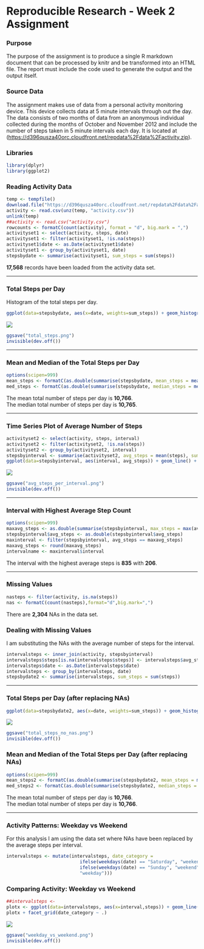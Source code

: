 # Reproducible Research - Week 2 Assignment

### Purpose
The purpose of the assignment is to produce a single R markdown document that can be processed by knitr and be transformed into an HTML file. The report must include the code used to generate the output and the output itself.  

### Source Data
The assignment makes use of data from a personal activity monitoring device. This device collects data at 5 minute intervals through out the day. The data consists of two months of data from an anonymous individual collected during the months of October and November 2012 and include the number of steps taken in 5 minute intervals each day. It is located at (https://d396qusza40orc.cloudfront.net/repdata%2Fdata%2Factivity.zip).  

### Libraries

```r
library(dplyr) 
library(ggplot2)
```


### Reading Activity Data  

```r
temp <- tempfile()
download.file("https://d396qusza40orc.cloudfront.net/repdata%2Fdata%2Factivity.zip",temp)
activity <- read.csv(unz(temp, "activity.csv"))
unlink(temp)
##activity <- read.csv("activity.csv")
rowcounts <- formatC(count(activity), format = "d", big.mark = ",")
activityset1 <- select(activity, steps, date)
activityset1 <- filter(activityset1, !is.na(steps))
activityset1$date <- as.Date(activityset1$date)
activityset1 <- group_by(activityset1, date)
stepsbydate <- summarise(activityset1, sum_steps = sum(steps))
```
**17,568** records have been loaded from the activity data set. 

***

### Total Steps per Day  
Histogram of the total steps per day.  

```r
ggplot(data=stepsbydate, aes(x=date, weights=sum_steps)) + geom_histogram(binwidth=1) + labs(x="Date", y="Total Steps")
```

<img src="PA1_template_files/figure-html/plot1-1.png" style="display: block; margin: auto;" />

```r
ggsave("total_steps.png")
invisible(dev.off())
```

***

### Mean and Median of the Total Steps per Day  

```r
options(scipen=999)
mean_steps <- formatC(as.double(summarise(stepsbydate, mean_steps = mean(sum_steps))),format="d",big.mark=",")
med_steps <- formatC(as.double(summarise(stepsbydate, median_steps = median(sum_steps))),format="d",big.mark=",")
```

The mean total number of steps per day is **10,766**.  
The median total number of steps per day is **10,765**.  

***

### Time Series Plot of Average Number of Steps  
  

```r
activityset2 <- select(activity, steps, interval)
activityset2 <- filter(activityset2, !is.na(steps))
activityset2 <- group_by(activityset2, interval)
stepsbyinterval <- summarise(activityset2, avg_steps = mean(steps), sum_steps = sum(steps))
ggplot(data=stepsbyinterval, aes(interval, avg_steps)) + geom_line() + labs(x="5 Min Interval", y="Avg Steps")
```

<img src="PA1_template_files/figure-html/plot2-1.png" style="display: block; margin: auto;" />

```r
ggsave("avg_steps_per_interval.png")
invisible(dev.off())
```

***

### Interval with Highest Average Step Count  

```r
options(scipen=999)
maxavg_steps <- as.double(summarise(stepsbyinterval, max_steps = max(avg_steps)))
stepsbyinterval$avg_steps <- as.double(stepsbyinterval$avg_steps)
maxinterval <- filter(stepsbyinterval, avg_steps == maxavg_steps)
maxavg_steps <- round(maxavg_steps)
intervalname <- maxinterval$interval
```

The interval with the highest average steps is **835** with **206**.  

***

### Missing Values  


```r
nasteps <- filter(activity, is.na(steps))
nas <- formatC(count(nasteps),format="d",big.mark=",")
```

There are **2,304** NAs in the data set.  


### Dealing with Missing Values 

I am substituting the NAs with the average number of steps for the interval. 

```r
intervalsteps <- inner_join(activity, stepsbyinterval) 
intervalsteps$steps[is.na(intervalsteps$steps)] <- intervalsteps$avg_steps[is.na(intervalsteps$steps)]
intervalsteps$date <- as.Date(intervalsteps$date)
intervalsteps <- group_by(intervalsteps, date)
stepsbydate2 <- summarise(intervalsteps, sum_steps = sum(steps))
```

***

### Total Steps per Day (after replacing NAs) 


```r
ggplot(data=stepsbydate2, aes(x=date, weights=sum_steps)) + geom_histogram(binwidth=1) + labs(x="Date", y="Total Steps")
```

<img src="PA1_template_files/figure-html/plot3-1.png" style="display: block; margin: auto;" />

```r
ggsave("total_steps_no_nas.png")
invisible(dev.off())
```


### Mean and Median of the Total Steps per Day (after replacing NAs) 

```r
options(scipen=999)
mean_steps2 <- formatC(as.double(summarise(stepsbydate2, mean_steps = mean(sum_steps))),format="d",big.mark=",")
med_steps2 <- formatC(as.double(summarise(stepsbydate2, median_steps = median(sum_steps))),format="d",big.mark=",")
```

The mean total number of steps per day is **10,766**.  
The median total number of steps per day is **10,766**.  

***

### Activity Patterns: Weekday vs Weekend
For this analysis I am using the data set where NAs have been replaced by the average steps per interval. 

```r
intervalsteps <- mutate(intervalsteps, date_category = 
                           ifelse(weekdays(date) == "Saturday", "weekend",
                           ifelse(weekdays(date) == "Sunday", "weekend",                              
                           "weekday")))                                      
```

### Comparing Activity: Weekday vs Weekend

```r
##intervalsteps <- 
plotx <- ggplot(data=intervalsteps, aes(x=interval,steps)) + geom_line() + labs(x="5 Min Interval", y="Avg Steps")
plotx + facet_grid(date_category ~ .)
```

<img src="PA1_template_files/figure-html/plot4-1.png" style="display: block; margin: auto;" />

```r
ggsave("weekday_vs_weekend.png")
invisible(dev.off())
```
